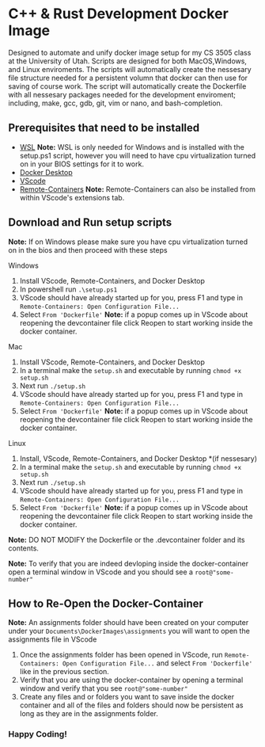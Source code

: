 # C++ & Rust Development Docker Image

Designed to automate and unify docker image setup for my CS 3505 class at the University of Utah. Scripts are designed for both MacOS,Windows, and Linux enviroments. The scripts will automatically create the nessesary file structure needed for a persistent volumn that docker can then use for saving of course work. The script will automatically create the Dockerfile with all nessesary packages needed for the development enviroment; including, make, gcc, gdb, git, vim or nano, and bash-completion.

## Prerequisites that need to be installed

- [WSL](https://docs.microsoft.com/en-us/windows/wsl/install) <b>Note:</b> WSL is only needed for Windows and is installed with the setup.ps1 script, however you will need to have cpu virtualization turned on in your BIOS settings for it to work.
- [Docker Desktop](https://www.docker.com/products/docker-desktop/)
- [VScode](https://code.visualstudio.com/Download)
- [Remote-Containers](https://marketplace.visualstudio.com/items?itemName=ms-vscode-remote.remote-containers) <b>Note:</b> Remote-Containers can also be installed from within VScode's extensions tab.

## Download and Run setup scripts

<b>Note:</b> If on Windows please make sure you have cpu virtualization turned on in the bios and then proceed with these steps

Windows

1. Install VScode, Remote-Containers, and Docker Desktop
2. In powershell run `.\setup.ps1`
3. VScode should have already started up for you, press F1 and type in `Remote-Containers: Open Configuration File...`
4. Select `From 'Dockerfile'` <b>Note:</b> if a popup comes up in VScode about reopening the devcontainer file click Reopen to start working inside the docker container.

Mac

1. Install VScode, Remote-Containers, and Docker Desktop
2. In a terminal make the `setup.sh` and executable by running `chmod +x setup.sh`
3. Next run `./setup.sh`
4. VScode should have already started up for you, press F1 and type in `Remote-Containers: Open Configuration File...`
5. Select `From 'Dockerfile'` <b>Note:</b> if a popup comes up in VScode about reopening the devcontainer file click Reopen to start working inside the docker container.

Linux

1. Install, VScode, Remote-Containers, and Docker Desktop \*(if nessesary)
2. In a terminal make the `setup.sh` and executable by running `chmod +x setup.sh`
3. Next run `./setup.sh`
4. VScode should have already started up for you, press F1 and type in `Remote-Containers: Open Configuration File...`
5. Select `From 'Dockerfile'` <b>Note:</b> if a popup comes up in VScode about reopening the devcontainer file click Reopen to start working inside the docker container.

<b>Note:</b> DO NOT MODIFY the Dockerfile or the .devcontainer folder and its contents.

<b>Note:</b> To verify that you are indeed devloping inside the docker-container open a terminal window in VScode and you should see a `root@"some-number"`

## How to Re-Open the Docker-Container

<b>Note:</b> An assignments folder should have been created on your computer under your `Documents\DockerImages\assignments` you will want to open the assignments file in VScode

1. Once the assignments folder has been opened in VScode, run `Remote-Containers: Open Configuration File...` and select `From 'Dockerfile'` like in the previous section.
2. Verify that you are using the docker-container by opening a terminal window and verify that you see `root@"some-number"`
3. Create any files and or folders you want to save inside the docker container and all of the files and folders should now be persistent as long as they are in the assignments folder.

### Happy Coding!
